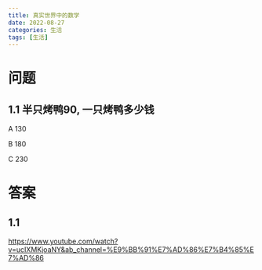 ```yaml
---
title: 真实世界中的数学
date: 2022-08-27
categories: 生活
tags: [生活]
---
```


# 问题

## 1.1 半只烤鸭90, 一只烤鸭多少钱

A 130

B 180

C 230

# 答案

## 1.1

https://www.youtube.com/watch?v=ucIXMKjoaNY&ab_channel=%E9%BB%91%E7%AD%86%E7%B4%85%E7%AD%86
